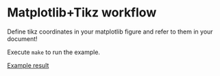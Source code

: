 
# Matplotlib+Tikz workflow

Define tikz coordinates in your matplotlib figure and refer to them in your document!

Execute `make` to run the example.

[Example result](./main.pdf)

